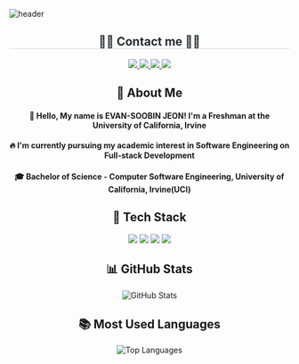 <div>
 
![header](https://capsule-render.vercel.app/api?type=Blur&fontColor=d6ace6&height=300&section=header&text=Welcome%20to%20my%20Github%20🎮&animation=fadeIn)

<div align="center">
<h2 style="border-bottom: 1px solid #d8dee4; color: #282d33;"> 🧑‍💻 Contact me 🧑‍💻 </h2>
<div align="center">
 <!--Instargram-->
<a href="https://www.instagram.com/evan_escn">
 <img src="https://img.shields.io/badge/Instagram-E4405F?style=for-the-badge&logo=Instagram&logoColor=white">
</a>
 <!--Gmail-->
<a href="mailto:ejeon2@uci.edu">
 <img src="https://img.shields.io/badge/Gmail-EA4335?style=for-the-badge&logo=Gmail&logoColor=white">
</a>
 <!--Linkedin-->
<a href="https://www.linkedin.com/in/soobin-jeon-28070a2bb/">
 <img src="https://img.shields.io/badge/LinkedIn-0077B5?style=for-the-badge&logo=LinkedIn&logoColor=white">
</a>
 <!--Discord-->
<a href="https://discord.com/users/evan_escn">
 <img src="https://img.shields.io/badge/Discord-5865F2?style=for-the-badge&logo=discord&logoColor=white">
</a>

</div>
 
 ## 👀 About Me
 #### :raising_hand: Hello, My name is EVAN-SOOBIN JEON! I'm a Freshman at the University of California, Irvine
 #### :fire: I'm currently pursuing my academic interest in Software Engineering on Full-stack Development
 #### :mortar_board: Bachelor of Science - Computer Software Engineering, University of California, Irvine(UCI)

 ## 🧱 Tech Stack
<!--Python-->
<img src="https://img.shields.io/badge/Python-3776AB?style=flat-square&logo=Python&logoColor=white"/>
<!--JavaScript-->
<img src="https://img.shields.io/badge/JavaScript-F7DF1E?style=flat-square&logo=JavaScript&logoColor=white"/>
<!--HTML5-->
<img src="https://img.shields.io/badge/HTML5-E34F26?style=flat-square&logo=HTML5&logoColor=white"/>
<!--CSS-->
<img src="https://img.shields.io/badge/CSS3-1572B6?style=flat-square&logo=CSS3&logoColor=white"/> 


<h2> 📊 GitHub Stats</h2>
<p>
  <img src="https://github-readme-stats.vercel.app/api?username=evanjeon-hub&show_icons=true&theme=radical" alt="GitHub Stats" />
</p>

<h2> 📚 Most Used Languages</h2>
<p>
  <img src="https://github-readme-stats.vercel.app/api/top-langs/?username=evanjeon-hub&layout=compact&theme=default" alt="Top Languages" />
</p>

</div>

<!--
**EvanJeon-hub/EvanJeon-hub** is a ✨ _special_ ✨ repository because its `README.md` (this file) appears on your GitHub profile.
